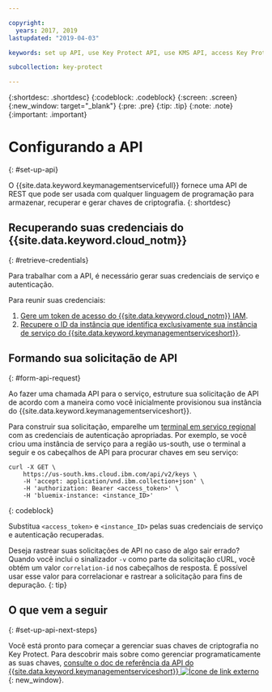 ```yaml
---

copyright:
  years: 2017, 2019
lastupdated: "2019-04-03"

keywords: set up API, use Key Protect API, use KMS API, access Key Protect API, access KMS API

subcollection: key-protect

---
```


{:shortdesc: .shortdesc}
{:codeblock: .codeblock}
{:screen: .screen}
{:new_window: target="_blank"}
{:pre: .pre}
{:tip: .tip}
{:note: .note}
{:important: .important}

# Configurando a API
{: #set-up-api}

O {{site.data.keyword.keymanagementservicefull}} fornece uma API de REST que pode ser usada com qualquer linguagem de programação para armazenar, recuperar e gerar chaves de criptografia.
{: shortdesc}

## Recuperando suas credenciais do {{site.data.keyword.cloud_notm}}
{: #retrieve-credentials}

Para trabalhar com a API, é necessário gerar suas credenciais de serviço e autenticação. 

Para reunir suas credenciais:

1. [Gere um token de acesso do {{site.data.keyword.cloud_notm}} IAM](/docs/services/key-protect?topic=key-protect-retrieve-access-token).
2. [Recupere o ID da instância que identifica exclusivamente sua instância de serviço do {{site.data.keyword.keymanagementserviceshort}}](/docs/services/key-protect?topic=key-protect-retrieve-instance-ID).

## Formando sua solicitação de API
{: #form-api-request}

Ao fazer uma chamada API para o serviço, estruture sua solicitação de API de acordo com a maneira como você inicialmente
provisionou sua instância do {{site.data.keyword.keymanagementserviceshort}}. 

Para construir sua solicitação, emparelhe um [terminal em serviço
regional](/docs/services/key-protect?topic=key-protect-regions) com as credenciais de autenticação apropriadas. Por exemplo, se você criou uma instância de serviço para a região us-south, use o terminal a seguir e os cabeçalhos de API para procurar chaves em seu serviço:

```cURL
curl -X GET \
    https://us-south.kms.cloud.ibm.com/api/v2/keys \
    -H 'accept: application/vnd.ibm.collection+json' \
    -H 'authorization: Bearer <access_token>' \
    -H 'bluemix-instance: <instance_ID>'
```
{: codeblock} 

Substitua `<access_token>` e `<instance_ID>` pelas suas credenciais de serviço e autenticação recuperadas.

Deseja rastrear suas solicitações de API no caso de algo sair errado? Quando você inclui o sinalizador `-v` como parte da solicitação cURL, você obtém um valor `correlation-id` nos cabeçalhos de resposta. É possível usar esse valor para correlacionar e rastrear a solicitação para fins de depuração.
{: tip} 

## O que vem a seguir
{: #set-up-api-next-steps}

Você está pronto para começar a gerenciar suas chaves de criptografia no Key Protect. Para descobrir mais sobre como gerenciar programaticamente as suas chaves, [consulte o doc de referência da API do {{site.data.keyword.keymanagementserviceshort}} ![Ícone de link externo](../../icons/launch-glyph.svg "Ícone de link externo")](https://{DomainName}/apidocs/key-protect){: new_window}.
